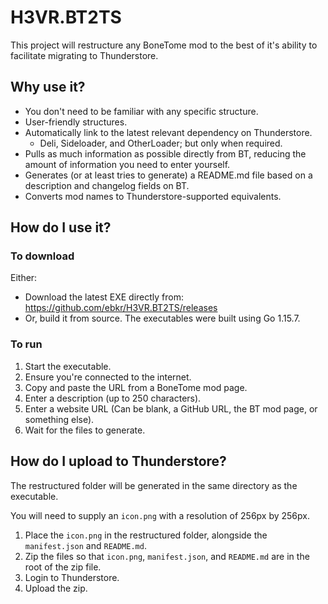 # H3VR.BT2TS
This project will restructure any BoneTome mod to the best of it's ability to facilitate migrating to Thunderstore.

## Why use it?
- You don't need to be familiar with any specific structure.
- User-friendly structures.
- Automatically link to the latest relevant dependency on Thunderstore.
    - Deli, Sideloader, and OtherLoader; but only when required.
- Pulls as much information as possible directly from BT, reducing the amount of information you need to enter yourself.
- Generates (or at least tries to generate) a README.md file based on a description and changelog fields on BT.
- Converts mod names to Thunderstore-supported equivalents.

## How do I use it?
### To download
Either:
- Download the latest EXE directly from: https://github.com/ebkr/H3VR.BT2TS/releases
- Or, build it from source. The executables were built using Go 1.15.7.

### To run
1. Start the executable.
2. Ensure you're connected to the internet.
3. Copy and paste the URL from a BoneTome mod page.
4. Enter a description (up to 250 characters).
5. Enter a website URL (Can be blank, a GitHub URL, the BT mod page, or something else).
6. Wait for the files to generate.

## How do I upload to Thunderstore?
The restructured folder will be generated in the same directory as the executable.

You will need to supply an `icon.png` with a resolution of 256px by 256px.

1. Place the `icon.png` in the restructured folder, alongside the `manifest.json` and `README.md`.
2. Zip the files so that `icon.png`, `manifest.json`, and `README.md` are in the root of the zip file.
3. Login to Thunderstore.
4. Upload the zip.

